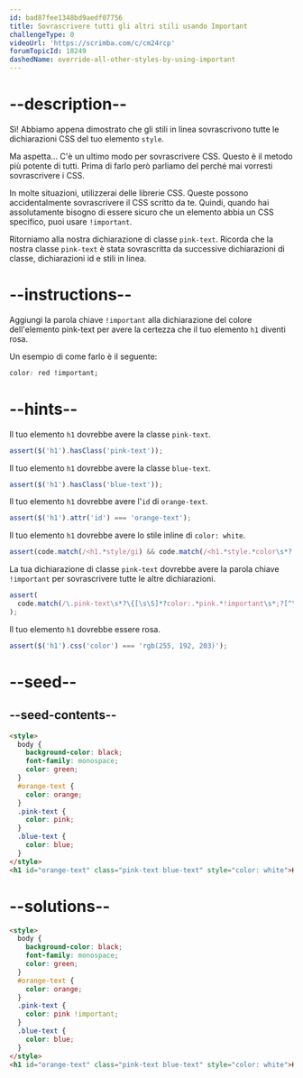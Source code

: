 ```yaml
---
id: bad87fee1348bd9aedf07756
title: Sovrascrivere tutti gli altri stili usando Important
challengeType: 0
videoUrl: 'https://scrimba.com/c/cm24rcp'
forumTopicId: 18249
dashedName: override-all-other-styles-by-using-important
---
```


# --description--

Sì! Abbiamo appena dimostrato che gli stili in linea sovrascrivono tutte le dichiarazioni CSS del tuo elemento `style`.

Ma aspetta... C'è un ultimo modo per sovrascrivere CSS. Questo è il metodo più potente di tutti. Prima di farlo però parliamo del perché mai vorresti sovrascrivere i CSS.

In molte situazioni, utilizzerai delle librerie CSS. Queste possono accidentalmente sovrascrivere il CSS scritto da te. Quindi, quando hai assolutamente bisogno di essere sicuro che un elemento abbia un CSS specifico, puoi usare `!important`.

Ritorniamo alla nostra dichiarazione di classe `pink-text`. Ricorda che la nostra classe `pink-text` è stata sovrascritta da successive dichiarazioni di classe, dichiarazioni id e stili in linea.

# --instructions--

Aggiungi la parola chiave `!important` alla dichiarazione del colore dell'elemento pink-text per avere la certezza che il tuo elemento `h1` diventi rosa.

Un esempio di come farlo è il seguente:

```css
color: red !important;
```

# --hints--

Il tuo elemento `h1` dovrebbe avere la classe `pink-text`.

```js
assert($('h1').hasClass('pink-text'));
```

Il tuo elemento `h1` dovrebbe avere la classe `blue-text`.

```js
assert($('h1').hasClass('blue-text'));
```

Il tuo elemento `h1` dovrebbe avere l'`id` di `orange-text`.

```js
assert($('h1').attr('id') === 'orange-text');
```

Il tuo elemento `h1` dovrebbe avere lo stile inline di `color: white`.

```js
assert(code.match(/<h1.*style/gi) && code.match(/<h1.*style.*color\s*?:/gi));
```

La tua dichiarazione di classe `pink-text` dovrebbe avere la parola chiave `!important` per sovrascrivere tutte le altre dichiarazioni.

```js
assert(
  code.match(/\.pink-text\s*?\{[\s\S]*?color:.*pink.*!important\s*;?[^\.]*\}/g)
);
```

Il tuo elemento `h1` dovrebbe essere rosa.

```js
assert($('h1').css('color') === 'rgb(255, 192, 203)');
```

# --seed--

## --seed-contents--

```html
<style>
  body {
    background-color: black;
    font-family: monospace;
    color: green;
  }
  #orange-text {
    color: orange;
  }
  .pink-text {
    color: pink;
  }
  .blue-text {
    color: blue;
  }
</style>
<h1 id="orange-text" class="pink-text blue-text" style="color: white">Hello World!</h1>
```

# --solutions--

```html
<style>
  body {
    background-color: black;
    font-family: monospace;
    color: green;
  }
  #orange-text {
    color: orange;
  }
  .pink-text {
    color: pink !important;
  }
  .blue-text {
    color: blue;
  }
</style>
<h1 id="orange-text" class="pink-text blue-text" style="color: white">Hello World!</h1>
```
